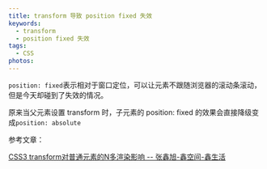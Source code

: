 ```yaml
---
title: transform 导致 position fixed 失效
keywords:
  - transform
  - position fixed 失效
tags:
  - CSS
photos:
---
```


``position: fixed``表示相对于窗口定位，可以让元素不跟随浏览器的滚动条滚动，但是今天却碰到了失效的情况。

原来当父元素设置 transform 时，子元素的 position: fixed 的效果会直接降级变成``position: absolute``


参考文章：

[CSS3 transform对普通元素的N多渲染影响 -- 张鑫旭-鑫空间-鑫生活](https://www.zhangxinxu.com/wordpress/2015/05/css3-transform-affect/)
